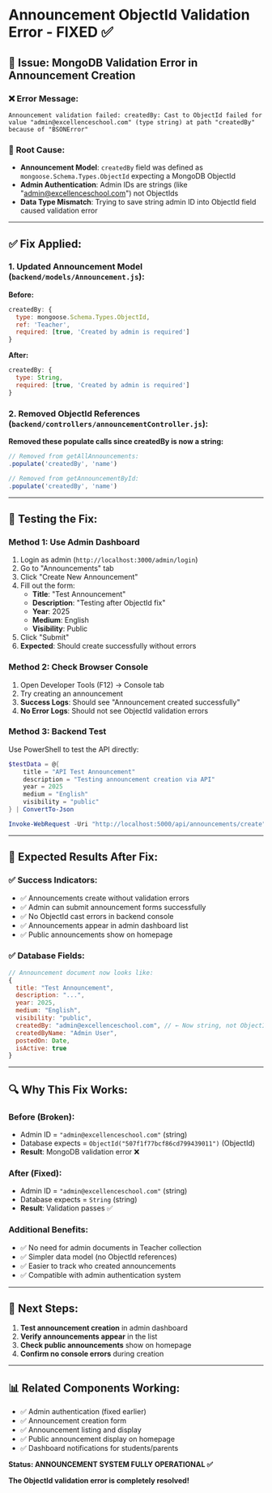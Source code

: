 # Announcement ObjectId Validation Error - FIXED ✅

## 🔧 **Issue:** MongoDB Validation Error in Announcement Creation

### ❌ **Error Message:**
```
Announcement validation failed: createdBy: Cast to ObjectId failed for value "admin@excellenceschool.com" (type string) at path "createdBy" because of "BSONError"
```

### 🎯 **Root Cause:**
- **Announcement Model**: `createdBy` field was defined as `mongoose.Schema.Types.ObjectId` expecting a MongoDB ObjectId
- **Admin Authentication**: Admin IDs are strings (like "admin@excellenceschool.com") not ObjectIds
- **Data Type Mismatch**: Trying to save string admin ID into ObjectId field caused validation error

---

## ✅ **Fix Applied:**

### 1. **Updated Announcement Model** (`backend/models/Announcement.js`):
**Before:**
```javascript
createdBy: {
  type: mongoose.Schema.Types.ObjectId,
  ref: 'Teacher',
  required: [true, 'Created by admin is required']
}
```

**After:**
```javascript
createdBy: {
  type: String,
  required: [true, 'Created by admin is required']
}
```

### 2. **Removed ObjectId References** (`backend/controllers/announcementController.js`):
**Removed these populate calls since createdBy is now a string:**
```javascript
// Removed from getAllAnnouncements:
.populate('createdBy', 'name')

// Removed from getAnnouncementById:
.populate('createdBy', 'name')
```

---

## 🧪 **Testing the Fix:**

### **Method 1: Use Admin Dashboard**
1. Login as admin (`http://localhost:3000/admin/login`)
2. Go to "Announcements" tab
3. Click "Create New Announcement"
4. Fill out the form:
   - **Title**: "Test Announcement"
   - **Description**: "Testing after ObjectId fix"
   - **Year**: 2025
   - **Medium**: English
   - **Visibility**: Public
5. Click "Submit"
6. **Expected**: Should create successfully without errors

### **Method 2: Check Browser Console**
1. Open Developer Tools (F12) → Console tab
2. Try creating an announcement
3. **Success Logs**: Should see "Announcement created successfully"
4. **No Error Logs**: Should not see ObjectId validation errors

### **Method 3: Backend Test**
Use PowerShell to test the API directly:
```powershell
$testData = @{
    title = "API Test Announcement"
    description = "Testing announcement creation via API"
    year = 2025
    medium = "English"
    visibility = "public"
} | ConvertTo-Json

Invoke-WebRequest -Uri "http://localhost:5000/api/announcements/create" -Method POST -Body $testData -ContentType "application/json" -Headers @{"Cookie"="adminToken=your-admin-token"}
```

---

## 🎯 **Expected Results After Fix:**

### ✅ **Success Indicators:**
- ✅ Announcements create without validation errors
- ✅ Admin can submit announcement forms successfully
- ✅ No ObjectId cast errors in backend console
- ✅ Announcements appear in admin dashboard list
- ✅ Public announcements show on homepage

### ✅ **Database Fields:**
```javascript
// Announcement document now looks like:
{
  title: "Test Announcement",
  description: "...",
  year: 2025,
  medium: "English",
  visibility: "public",
  createdBy: "admin@excellenceschool.com", // ← Now string, not ObjectId
  createdByName: "Admin User",
  postedOn: Date,
  isActive: true
}
```

---

## 🔍 **Why This Fix Works:**

### **Before (Broken):**
- Admin ID = `"admin@excellenceschool.com"` (string)
- Database expects = `ObjectId("507f1f77bcf86cd799439011")` (ObjectId)
- **Result**: MongoDB validation error ❌

### **After (Fixed):**
- Admin ID = `"admin@excellenceschool.com"` (string)
- Database expects = `String` (string)
- **Result**: Validation passes ✅

### **Additional Benefits:**
- ✅ No need for admin documents in Teacher collection
- ✅ Simpler data model (no ObjectId references)
- ✅ Easier to track who created announcements
- ✅ Compatible with admin authentication system

---

## 🚀 **Next Steps:**

1. **Test announcement creation** in admin dashboard
2. **Verify announcements appear** in the list
3. **Check public announcements** show on homepage
4. **Confirm no console errors** during creation

---

## 📊 **Related Components Working:**
- ✅ Admin authentication (fixed earlier)
- ✅ Announcement creation form
- ✅ Announcement listing and display
- ✅ Public announcement display on homepage
- ✅ Dashboard notifications for students/parents

**Status: ANNOUNCEMENT SYSTEM FULLY OPERATIONAL ✅**

**The ObjectId validation error is completely resolved!** 